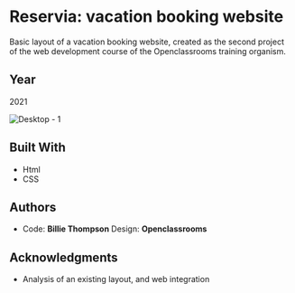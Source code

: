 # Reservia: vacation booking website
Basic layout of a vacation booking website, created as the second project of the web development course of the Openclassrooms training organism. 

## Year
2021

![Desktop - 1](https://user-images.githubusercontent.com/72797333/222510685-db2d5cb8-4cb2-428b-b393-55d4332bcbff.png)

## Built With

* Html
* CSS

## Authors

* Code: **Billie Thompson** Design: **Openclassrooms** 


## Acknowledgments

* Analysis of an existing layout, and web integration


